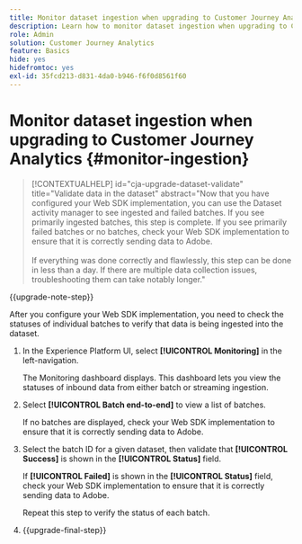 ```yaml
---
title: Monitor dataset ingestion when upgrading to Customer Journey Analytics
description: Learn how to monitor dataset ingestion when upgrading to Customer Journey Analytics
role: Admin
solution: Customer Journey Analytics
feature: Basics
hide: yes
hidefromtoc: yes
exl-id: 35fcd213-d831-4da0-b946-f6f0d8561f60
---
```

# Monitor dataset ingestion when upgrading to Customer Journey Analytics {#monitor-ingestion}

<!-- markdownlint-disable MD034 -->

>[!CONTEXTUALHELP]
>id="cja-upgrade-dataset-validate"
>title="Validate data in the dataset"
>abstract="Now that you have configured your Web SDK implementation, you can use the Dataset activity manager to see ingested and failed batches. If you see primarily ingested batches, this step is complete. If you see primarily failed batches or no batches, check your Web SDK implementation to ensure that it is correctly sending data to Adobe.<br><br>If everything was done correctly and flawlessly, this step can be done in less than a day. If there are multiple data collection issues, troubleshooting them can take notably longer."

<!-- markdownlint-enable MD034 -->

{{upgrade-note-step}}

<!-- Should we single source this instead of duplicate it? The following steps were copied from: /help/data-ingestion/aepwebsdk.md-->

After you configure your Web SDK implementation, you need to check the statuses of individual batches to verify that data is being ingested into the dataset.

1. In the Experience Platform UI, select **[!UICONTROL Monitoring]** in the left-navigation.

   The Monitoring dashboard displays. This dashboard lets you view the statuses of inbound data from either batch or streaming ingestion. 

   <!-- insert screenshot -->
   
1. Select **[!UICONTROL Batch end-to-end]** to view a list of batches. 

   If no batches are displayed, check your Web SDK implementation to ensure that it is correctly sending data to Adobe.

   <!-- insert screenshot -->

1. Select the batch ID for a given dataset, then validate that **[!UICONTROL Success]** is shown in the **[!UICONTROL Status]** field.

   If **[!UICONTROL Failed]** is shown in the **[!UICONTROL Status]** field, check your Web SDK implementation to ensure that it is correctly sending data to Adobe.

   Repeat this step to verify the status of each batch.

1. {{upgrade-final-step}}

